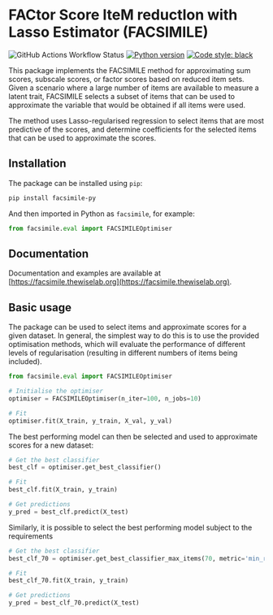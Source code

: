 # FACtor Score IteM reductIon with Lasso Estimator (FACSIMILE)

![GitHub Actions Workflow Status](https://img.shields.io/github/actions/workflow/status/the-wise-lab/FACSIMILE/python-app.yml)
[![Python version](https://img.shields.io/badge/Python-3.10-3776AB.svg?style=flat&logo=python&logoColor=white)]((https://www.python.org/))
[![Code style: black](https://img.shields.io/badge/code%20style-black-000000.svg)](https://github.com/psf/black)

This package implements the FACSIMILE method for approximating sum scores, subscale scores, or factor scores based on reduced item sets. Given a scenario where a large number of items are available to measure a latent trait, FACSIMILE selects a subset of items that can be used to approximate the variable that would be obtained if all items were used.

The method uses Lasso-regularised regression to select items that are most predictive of the scores, and determine coefficients for the selected items that can be used to approximate the scores.

## Installation

The package can be installed using `pip`:

```bash
pip install facsimile-py
```

And then imported in Python as `facsimile`, for example:

```python
from facsimile.eval import FACSIMILEOptimiser
```

## Documentation

Documentation and examples are available at [https://facsimile.thewiselab.org](https://facsimile.thewiselab.org).

## Basic usage

The package can be used to select items and approximate scores for a given dataset. In general, the simplest way to do this is to use the provided optimisation methods, which will evaluate the performance of different levels of regularisation (resulting in different numbers of items being included).

```python
from facsimile.eval import FACSIMILEOptimiser

# Initialise the optimiser
optimiser = FACSIMILEOptimiser(n_iter=100, n_jobs=10)

# Fit 
optimiser.fit(X_train, y_train, X_val, y_val)

```

The best performing model can then be selected and used to approximate scores for a new dataset:

```python
# Get the best classifier
best_clf = optimiser.get_best_classifier()

# Fit
best_clf.fit(X_train, y_train)

# Get predictions
y_pred = best_clf.predict(X_test)
```

Similarly, it is possible to select the best performing model subject to the requirements

```python
# Get the best classifier
best_clf_70 = optimiser.get_best_classifier_max_items(70, metric='min_r2')

# Fit
best_clf_70.fit(X_train, y_train)

# Get predictions
y_pred = best_clf_70.predict(X_test)

```
